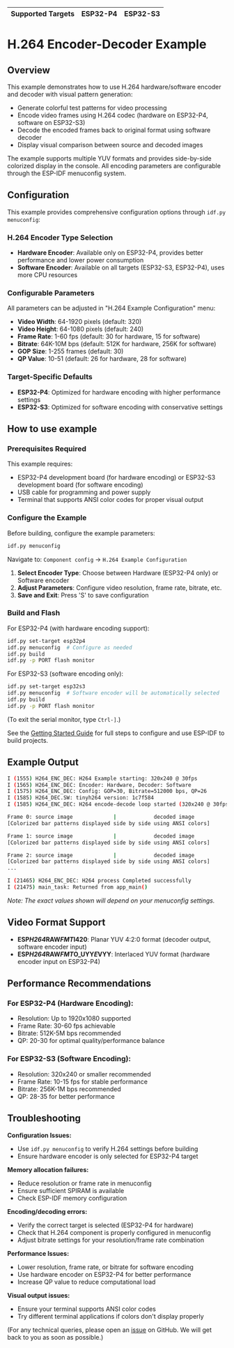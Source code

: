 | Supported Targets | ESP32-P4 | ESP32-S3 |
| ----------------- | -------- | -------- |

# H.264 Encoder-Decoder Example

## Overview

This example demonstrates how to use H.264 hardware/software encoder and decoder with visual pattern generation:

- Generate colorful test patterns for video processing
- Encode video frames using H.264 codec (hardware on ESP32-P4, software on ESP32-S3)
- Decode the encoded frames back to original format using software decoder
- Display visual comparison between source and decoded images

The example supports multiple YUV formats and provides side-by-side colorized display in the console. All encoding parameters are configurable through the ESP-IDF menuconfig system.

## Configuration

This example provides comprehensive configuration options through `idf.py menuconfig`:

### H.264 Encoder Type Selection
- **Hardware Encoder**: Available only on ESP32-P4, provides better performance and lower power consumption
- **Software Encoder**: Available on all targets (ESP32-S3, ESP32-P4), uses more CPU resources

### Configurable Parameters
All parameters can be adjusted in "H.264 Example Configuration" menu:

- **Video Width**: 64-1920 pixels (default: 320)
- **Video Height**: 64-1080 pixels (default: 240) 
- **Frame Rate**: 1-60 fps (default: 30 for hardware, 15 for software)
- **Bitrate**: 64K-10M bps (default: 512K for hardware, 256K for software)
- **GOP Size**: 1-255 frames (default: 30)
- **QP Value**: 10-51 (default: 26 for hardware, 28 for software)

### Target-Specific Defaults
- **ESP32-P4**: Optimized for hardware encoding with higher performance settings
- **ESP32-S3**: Optimized for software encoding with conservative settings

## How to use example

### Prerequisites Required

This example requires:
- ESP32-P4 development board (for hardware encoding) or ESP32-S3 development board (for software encoding)
- USB cable for programming and power supply
- Terminal that supports ANSI color codes for proper visual output

### Configure the Example

Before building, configure the example parameters:

```bash
idf.py menuconfig
```

Navigate to: `Component config` → `H.264 Example Configuration`

1. **Select Encoder Type**: Choose between Hardware (ESP32-P4 only) or Software encoder
2. **Adjust Parameters**: Configure video resolution, frame rate, bitrate, etc.
3. **Save and Exit**: Press 'S' to save configuration

### Build and Flash

For ESP32-P4 (with hardware encoding support):
```bash
idf.py set-target esp32p4
idf.py menuconfig  # Configure as needed
idf.py build
idf.py -p PORT flash monitor
```

For ESP32-S3 (software encoding only):
```bash
idf.py set-target esp32s3
idf.py menuconfig  # Software encoder will be automatically selected
idf.py build
idf.py -p PORT flash monitor
```

(To exit the serial monitor, type ``Ctrl-]``.)

See the [Getting Started Guide](https://docs.espressif.com/projects/esp-idf/en/latest/get-started/index.html) for full steps to configure and use ESP-IDF to build projects.

## Example Output

```bash
I (1555) H264_ENC_DEC: H264 Example starting: 320x240 @ 30fps
I (1565) H264_ENC_DEC: Encoder: Hardware, Decoder: Software
I (1575) H264_ENC_DEC: Config: GOP=30, Bitrate=512000 bps, QP=26
I (1585) H264_DEC.SW: tinyh264 version: 1c7f584
I (1585) H264_ENC_DEC: H264 encode-decode loop started (320x240 @ 30fps)

Frame 0: source image             |            decoded image
[Colorized bar patterns displayed side by side using ANSI colors]

Frame 1: source image             |            decoded image
[Colorized bar patterns displayed side by side using ANSI colors]

Frame 2: source image             |            decoded image
[Colorized bar patterns displayed side by side using ANSI colors]
...

I (21465) H264_ENC_DEC: H264 process Completed successfully
I (21475) main_task: Returned from app_main()
```

*Note: The exact values shown will depend on your menuconfig settings.*

## Video Format Support

- **ESP*H264*RAW*FMT*I420**: Planar YUV 4:2:0 format (decoder output, software encoder input)
- **ESP*H264*RAW*FMT*O_UYY*E*VYY**: Interlaced YUV format (hardware encoder input on ESP32-P4)

## Performance Recommendations

### For ESP32-P4 (Hardware Encoding):
- Resolution: Up to 1920x1080 supported
- Frame Rate: 30-60 fps achievable
- Bitrate: 512K-5M bps recommended
- QP: 20-30 for optimal quality/performance balance

### For ESP32-S3 (Software Encoding):
- Resolution: 320x240 or smaller recommended
- Frame Rate: 10-15 fps for stable performance  
- Bitrate: 256K-1M bps recommended
- QP: 28-35 for better performance

## Troubleshooting

**Configuration Issues:**
- Use `idf.py menuconfig` to verify H.264 settings before building
- Ensure hardware encoder is only selected for ESP32-P4 target

**Memory allocation failures:**
- Reduce resolution or frame rate in menuconfig
- Ensure sufficient SPIRAM is available
- Check ESP-IDF memory configuration

**Encoding/decoding errors:**
- Verify the correct target is selected (ESP32-P4 for hardware)
- Check that H.264 component is properly configured in menuconfig
- Adjust bitrate settings for your resolution/frame rate combination

**Performance Issues:**
- Lower resolution, frame rate, or bitrate for software encoding
- Use hardware encoder on ESP32-P4 for better performance
- Increase QP value to reduce computational load

**Visual output issues:**
- Ensure your terminal supports ANSI color codes
- Try different terminal applications if colors don't display properly

(For any technical queries, please open an [issue](https://github.com/espressif/esp-idf/issues) on GitHub. We will get back to you as soon as possible.)
